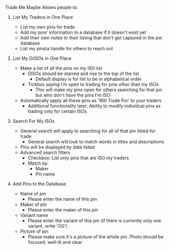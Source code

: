 Trade Me Maybe
Allows people to:

1.  List My Traders in One Place
    - List my own pins for trade
    - Add my pins' information to a database if it doesn't exist yet
    - Add their own notes to their listing that don't get captured in the pin database
    - List my pinsta handle for others to reach out

2. List My D/ISOs in One Place
    - Make a list of all the pins on my ISO list
        - DISOs should be starred and rise to the top of the list
            - Default display is for list to be in alphabetical order
        - Tickbox saying I'm open to trading for pins other than my ISOs
            - This will make my pins open for others searching for that pin but who don't have the pins I'm ISO
    - Automatically apply all these pins as 'Will Trade For' to your traders
        - Additional functionality later: Ability to modify individual pins as trading only for certain ISOs

3. Search For My ISOs
    - General search will apply to searching for all of that pin listed for trade
        - General search will look to match words in titles and descriptions
    - Pins will be displayed by date listed
    - Advanced search filters
        - Checkbox: List only pins that are ISO my traders
        - Match by:
            - Maker
            - Pin name

4. Add Pins to the Database
    - Name of pin
        - Please enter the name of this pin
    - Maker of pin
        - Please enter the maker of this pin
    - Variant name
        - Please enter the variant of this pin (if there is currently only one variant, write 'OG')
    - Picture of pin
        - Please make sure it's a picture of the whole pin. Photo should be focused, well-lit and clear
